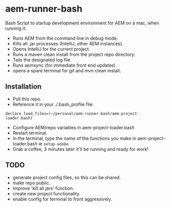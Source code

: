 # aem-runner-bash
Bash Script to startup development environment for AEM on a mac, when running it:
* Runs AEM from the command line in debug mode.
* Kills all .jar processes (IntelliJ, other AEM instances).
* Opens IntelliJ for the current project.
* Runs a maven clean install from the project repo directory.
* Tails the designated log file.
* Runs aemsync (for immediate front end updates)
* opens a spare terminal for git and mvn clean install.

## Installation
* Pull this repo.
* Reference it in your ./.bash_profile file:
```
declare load_files=(~/personal/aem-runner-bash/aem-project-loader.bash)
```
* Configure AEM/repo variables in aem-project-loader.bash
* Restart terminal.
* In the terminal, type the name of the functions you make in aem-project-loader.bash ie
```setup-adobe```
* Grab a coffee, 3 minutes later it'll be running and ready for work!

## TODO
* generate project config files, so this can be shared.
* make repo public.
* Improve 'kill all jars' function.
* create new project functionality.
* enable config for terminal to front aggressively.